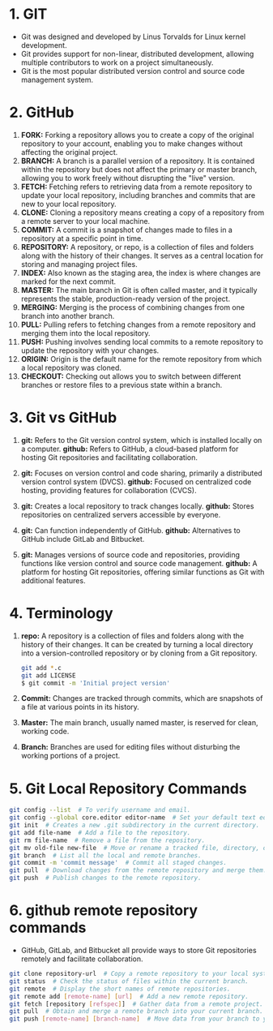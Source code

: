 # 1. GIT

* Git was designed and developed by Linus Torvalds for Linux kernel development.
* Git provides support for non-linear, distributed development, allowing multiple contributors to work on a project simultaneously.
* Git is the most popular distributed version control and source code management system.

# 2. GitHub

1. **FORK:** Forking a repository allows you to create a copy of the original repository to your account, enabling you to make changes without affecting the original project.
2. **BRANCH:** A branch is a parallel version of a repository. It is contained within the repository but does not affect the primary or master branch, allowing you to work freely without disrupting the "live" version.
3. **FETCH:** Fetching refers to retrieving data from a remote repository to update your local repository, including branches and commits that are new to your local repository.
4. **CLONE:** Cloning a repository means creating a copy of a repository from a remote server to your local machine.
5. **COMMIT:** A commit is a snapshot of changes made to files in a repository at a specific point in time.
6. **REPOSITORY:** A repository, or repo, is a collection of files and folders along with the history of their changes. It serves as a central location for storing and managing project files.
7. **INDEX:** Also known as the staging area, the index is where changes are marked for the next commit.
8. **MASTER:** The main branch in Git is often called master, and it typically represents the stable, production-ready version of the project.
9. **MERGING:** Merging is the process of combining changes from one branch into another branch.
10. **PULL:** Pulling refers to fetching changes from a remote repository and merging them into the local repository.
11. **PUSH:** Pushing involves sending local commits to a remote repository to update the repository with your changes.
12. **ORIGIN:** Origin is the default name for the remote repository from which a local repository was cloned.
13. **CHECKOUT:** Checking out allows you to switch between different branches or restore files to a previous state within a branch.

# 3. Git vs GitHub

1. **git:** Refers to the Git version control system, which is installed locally on a computer.
   **github:** Refers to GitHub, a cloud-based platform for hosting Git repositories and facilitating collaboration.

2. **git:** Focuses on version control and code sharing, primarily a distributed version control system (DVCS).
   **github:** Focused on centralized code hosting, providing features for collaboration (CVCS).

3. **git:** Creates a local repository to track changes locally.
   **github:** Stores repositories on centralized servers accessible by everyone.

4. **git:** Can function independently of GitHub.
   **github:** Alternatives to GitHub include GitLab and Bitbucket.

5. **git:** Manages versions of source code and repositories, providing functions like version control and source code management.
   **github:** A platform for hosting Git repositories, offering similar functions as Git with additional features.

# 4. Terminology

1. **repo:** A repository is a collection of files and folders along with the history of their changes. It can be created by turning a local directory into a version-controlled repository or by cloning from a Git repository.

   ```sh
   git add *.c
   git add LICENSE
   $ git commit -m 'Initial project version'

2. **Commit:** Changes are tracked through commits, which are snapshots of a file at various points in its history.

3. **Master:** The main branch, usually named master, is reserved for clean, working code.

4. **Branch:** Branches are used for editing files without disturbing the working portions of a project.

# 5. Git Local Repository Commands

```sh
git config --list  # To verify username and email.
git config --global core.editor editor-name  # Set your default text editor.
git init  # Creates a new .git subdirectory in the current directory.
git add file-name  # Add a file to the repository.
git rm file-name  # Remove a file from the repository.
git mv old-file new-file  # Move or rename a tracked file, directory, or symlink.
git branch  # List all the local and remote branches.
git commit -m 'commit message'  # Commit all staged changes.
git pull  # Download changes from the remote repository and merge them.
git push  # Publish changes to the remote repository.
```

# 6. github remote repository commands  

* GitHub, GitLab, and Bitbucket all provide ways to store Git repositories remotely and facilitate collaboration.

```sh
git clone repository-url  # Copy a remote repository to your local system.
git status  # Check the status of files within the current branch.
git remote  # Display the short names of remote repositories.
git remote add [remote-name] [url]  # Add a new remote repository.
git fetch [repository [refspec]]  # Gather data from a remote project.
git pull  # Obtain and merge a remote branch into your current branch.
git push [remote-name] [branch-name]  # Move data from your branch to your server.
```
